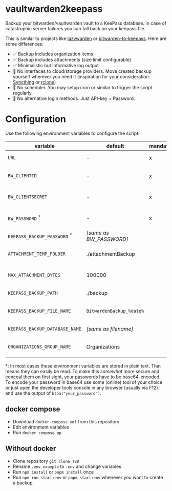 # vaultwarden2keepass

Backup your bitwarden/vaultwarden vault to a KeePass database. In case of catastrophic server failures you can fall back on your keepass file.

This is similar to projects like [lazywarden](https://github.com/querylab/lazywarden) or [bitwarden-to-keepass](https://github.com/k3karthic/bitwarden-to-keepass). Here are some differences:

- ✅ Backup includes organization items
- ✅ Backup includes attachments (size limit configurable)
- ✅ Minimalistic but informative log output
- 🛑 No interfaces to cloud/storage providers. Move created backup yourself wherever you need it (inspiration for your consideration: [Syncthing](https://syncthing.net/) or [rclone](https://rclone.org/))
- 🛑 No scheduler. You may setup cron or similar to trigger the script regularly.
- 🛑 No alternative login methods. Just API-key + Password.

# Configuration

Use the following environment variables to configure the script:

| variable                                | default                  | mandatory | notes                                                                                              |
| --------------------------------------- | ------------------------ | --------- | -------------------------------------------------------------------------------------------------- |
| `URL`                                   | -                        | x         | use the url to your bitwarden/vaultwarden instance                                                 |
| `BW_CLIENTID`                           | -                        | x         | see https://bitwarden.com/help/personal-api-key/                                                   |
| `BW_CLIENTSECRET`                       | -                        | x         | see https://bitwarden.com/help/personal-api-key/                                                   |
| `BW_PASSWORD` <sup>\*</sup>             | -                        | x         | password to your bitwarden/vaultwarden account (base64-encoded)                                    |
| `KEEPASS_BACKUP_PASSWORD` <sup>\*</sup> | _[same as BW_PASSWORD]_  |           | password for the KeePass database (base64-encoded)                                                 |
| `ATTACHMENT_TEMP_FOLDER`                | ./attachmentBackup       |           | directory where attachments are temporarily stored (recommendation: use `/tmp` for linux machines) |
| `MAX_ATTACHMENT_BYTES`                  | 100000                   |           | maximum size of an attachment that should be backed up in the KeePass database                     |
| `KEEPASS_BACKUP_PATH`                   | ./backup                 |           | location where KeePass backup should be saved                                                      |
| `KEEPASS_BACKUP_FILE_NAME`              | `BitwardenBackup_%date%` |           | name of the KeePass database file; use `%date%` anywhere to insert path-friendly date+time string  |
| `KEEPASS_BACKUP_DATABASE_NAME`          | _[same as filename]_     |           | name of the KeePass database (when opened); can use `%date%` as well                               |
| `ORGANIZATIONS_GROUP_NAME`              | Organizations            |           | name of the KeePass group where organizations and its items should be stored                       |

\*: In most cases these environment variables are stored in plain text. That means they can easily be read. To make this _somewhat_ more secure and conceal them on first sight, your passwords have to be base64-encoded. To encode your password in base64 use some (online) tool of your choice or just open the developer tools console in any browser (usually via F12) and use the output of `btoa("your_password")`.

## docker compose

- Download `docker-compose.yml` from this repository
- Edit environment variables
- Run `docker compose up`

## Without docker

- Clone repository `git clone TBD`
- Rename `.env.example` to `.env` and change variables
- Run `npm install` or `pnpm install` once
- Run `npm run start:env` or `pnpm start:env` whenever you want to create a backup
